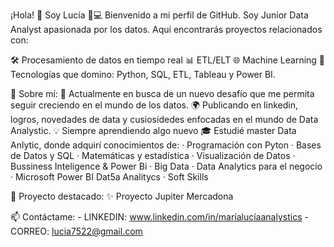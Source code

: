 ¡Hola! 👋 Soy Lucía 🧠💻
Bienvenido a mi perfil de GitHub. Soy Junior Data Analyst apasionada por los datos. Aquí encontrarás proyectos relacionados con:


🛠️ Procesamiento de datos en tiempo real
📊 ETL/ELT
🌐 Machine Learning
🚀 Tecnologías que domino:
Python, SQL, ETL, Tableau y Power BI.  

🌟 Sobre mí:
🎯 Actualmente en busca de un nuevo desafío que me permita seguir creciendo en el mundo de los datos.
🌍 Publicando en linkedin, logros, novedades de data y cusiosidedes enfocadas en el mundo de Data Analystic.
💡 Siempre aprendiendo algo nuevo
🎓 Estudié master Data Anlytic, donde adquirí conocimientos de:
    · Programación con Pyton
    · Bases de Datos y SQL
    · Matemáticas y estadística
    · Visualización de Datos
    · Bussiness Inteligence & Power Bi
    · Big Data
    · Data Analytics para el negocio
    · Microsoft Power BI Dat5a Analitycs
    · Soft Skills

🎨 Proyecto destacado:
✨ Proyecto Jupiter Mercadona

📫 Contáctame: 
     - LINKEDIN: www.linkedin.com/in/maríalucíaanalystics
     - CORREO: lucia7522@gmail.com
            
